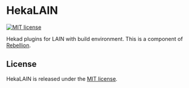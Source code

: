 # HekaLAIN
[![MIT license](https://img.shields.io/github/license/mashape/apistatus.svg)](https://opensource.org/licenses/MIT)

Hekad plugins for LAIN with build environment. This is a component of [Rebellion](https://github.com/laincloud/rebellion).

## License
HekaLAIN is released under the [MIT license](https://github.com/laincloud/hekalain/blob/master/LICENSE).

